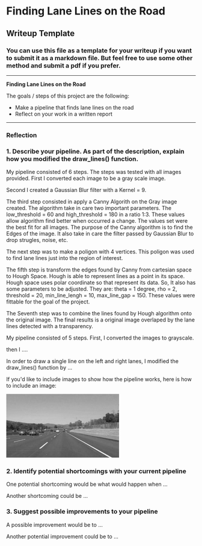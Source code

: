 # **Finding Lane Lines on the Road** 

## Writeup Template

### You can use this file as a template for your writeup if you want to submit it as a markdown file. But feel free to use some other method and submit a pdf if you prefer.

---

**Finding Lane Lines on the Road**

The goals / steps of this project are the following:
* Make a pipeline that finds lane lines on the road
* Reflect on your work in a written report


[//]: # (Image References)

[image1]: ./examples/grayscale.jpg "Grayscale"

---

### Reflection

### 1. Describe your pipeline. As part of the description, explain how you modified the draw_lines() function.

My pipeline consisted of 6 steps. The steps was tested with all images provided. 
First I converted each image to be a gray scale image.

[image1]: ./examples/grayscale.jpg "Grayscale"

Second I created a Gaussian Blur filter with a Kernel = 9.

The third step consisted in apply a Canny Algorith on the Gray image created. The algorithm take in care two important parameters. The low_threshold = 60 and high_threshold = 180 in a ratio 1:3. These values allow algorithm find better when occurred a change. The values set were the best fit for all images. 
The purpose of the Canny algorithm is to find the Edges of the image. It also take in care the filter passed by Gaussian Blur to drop strugles, noise, etc. 

The next step was to make a poligon with 4 vertices. This poligon was used to find lane lines just into the region of interest. 

The fifth step is transform the edges found by Canny from cartesian space to Hough Space. Hough is able to represent lines as a point in its space. Hough space uses polar coordinate so that represent its data. So, It also has some parameters to be adjusted. They are: theta = 1 degree, rho = 2, threshold = 20, min_line_lengh = 10, max_line_gap = 150. These values were fittable for the goal of the project. 

The Seventh step was to combine the lines found by Hough algorithm onto the original image. The final results is a original image overlaped by the lane lines detected with a transparency. 


My pipeline consisted of 5 steps. First, I converted the images to grayscale.

then I .... 

In order to draw a single line on the left and right lanes, I modified the draw_lines() function by ...

If you'd like to include images to show how the pipeline works, here is how to include an image: 

![alt text][image1]


### 2. Identify potential shortcomings with your current pipeline


One potential shortcoming would be what would happen when ... 

Another shortcoming could be ...


### 3. Suggest possible improvements to your pipeline

A possible improvement would be to ...

Another potential improvement could be to ...
